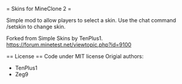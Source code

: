 = Skins for MineClone 2 =

Simple mod to allow players to select a skin.
Use the chat command /setskin to change skin.

Forked from Simple Skins by TenPlus1.
https://forum.minetest.net/viewtopic.php?id=9100

== License ==
Code under MIT license
Origial authors:
- TenPlus1
- Zeg9
